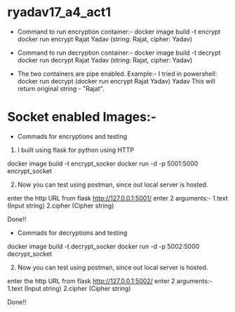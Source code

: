 # ryadav17_a4_act1

* Command to run encryption container:-
docker image build -t encrypt <path to the conaining folder>
docker run encrypt Rajat Yadav (string: Rajat, cipher: Yadav)

* Command to run decryption container:-
docker image build -t decrypt <path to the conaining folder>
docker run decrypt Rajat Yadav (string: Rajat, cipher: Yadav)

* The two containers are pipe enabled. Example:- 
I tried in powershell: docker run decrypt (docker run encrypt Rajat Yadav) Yadav
This will return original string - "Rajat".

# Socket enabled Images:-

* Commads for encryptions and testing
1. I built using flask for python using HTTP

docker image build -t encrypt_socker <path to the conaining folder>
docker run -d -p 5001:5000 encrypt_socket

2. Now you can test using postman, since out local server is hosted.

enter the http URL from flask http://127.0.0.1:5001/
enter 2 arguments:-
1.text (Input string)
2.cipher (Cipher string)

Done!!

* Commads for decryptions and testing

docker image build -t decrypt_socker <path to the conaining folder>
docker run -d -p 5002:5000 decrypt_socket

2. Now you can test using postman, since out local server is hosted.

enter the http URL from flask http://127.0.0.1:5002/
enter 2 arguments:-
1.text (Input string)
2.cipher (Cipher string)

Done!!